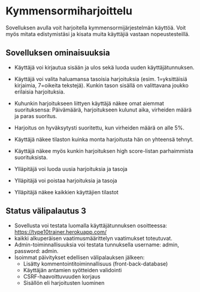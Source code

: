 # Kymmensormiharjoittelu
Sovelluksen avulla voit harjoitella kymmensormijärjestelmän käyttöä. Voit myös mitata edistymistäsi ja kisata muita käyttäjiä vastaan nopeustesteillä. 

## Sovelluksen ominaisuuksia
* Käyttäjä voi kirjautua sisään ja ulos sekä luoda uuden käyttäjätunnuksen.
* Käyttäjä voi valita haluamansa tasoisia harjoituksia (esim. 1=yksittäisiä kirjaimia, 7=oikeita tekstejä). Kunkin tason sisällä on valittavana joukko erilaisia harjoituksia. 
* Kuhunkin harjoitukseen liittyen käyttäjä näkee omat aiemmat suorituksensa: Päivämäärä, harjoitukseen kulunut aika, virheiden määrä ja paras suoritus.
* Harjoitus on hyväksytysti suoritettu, kun virheiden määrä on alle 5%. 
* Käyttäjä näkee tilaston kuinka monta harjoitusta hän on yhteensä tehnyt.
* Käyttäjä näkee myös kunkin harjoituksen high score-listan parhaimmista suorituksista. 
 
* Ylläpitäjä voi luoda uusia harjoituksia ja tasoja
* Ylläpitäjä voi poistaa harjoituksia ja tasoja
* Ylläpitäjä näkee kaikkien käyttäjien tilastot

## Status välipalautus 3
* Sovellusta voi testata luomalla käyttäjätunnuksen osoitteessa: https://type10trainer.herokuapp.com/
* kaikki alkuperäisen vaatimusmäärittelyn vaatimukset toteutuvat.
* Admin-toiminnallisuuksia voi testata tunnuksella username: admin, password: admin.
* Isoimmat päivitykset edellisen välipalauksen jälkeen:  
  * Lisätty kommentointitoiminnallisuus (front-back-database)
  * Käyttäjän antamien syötteiden validointi
  * CSRF-haavoittuvuuden korjaus
  * Sisällön eli harjoitusten luominen
